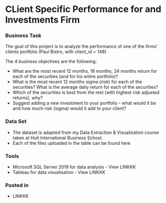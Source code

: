 # CLient Specific Performance for and Investments Firm

### Business Task
The goal of this project is to analyze the performance of one of the firms' clients portfolio (Paul Bistro, with client_id = 148)

The 4 business objectives are the following:
* What are the most recent 12 months, 18 months, 24 months return for each of the securities (and for his entire portfolio)?
* What is the most recent 12 months sigma (risk) for each of the securities? What is the average daily return for each of the securities?
* Which of the securities is best from the rest (with highest risk adjusted returns), why?
* Suggest adding a new investment to your portfolio - what would it be and how much risk (sigma) would it add to your client?

### Data Set
- The dataset is adapted from my Data Extraction & Visualization course taken at Hult International Business School.
- Each of the files uploaded in the table can be found here

### Tools
- Microsoft SQL Server 2019 for data analysis - View LINKKK
- Tableau for data visualisation - View LINKKK
### Posted in
- LINKKK
